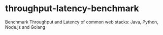 # throughput-latency-benchmark
Benchmark Throughput and Latency of common web stacks: Java, Python, Node.js and Golang
